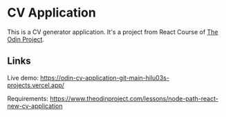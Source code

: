 # CV Application

This is a CV generator application. It's a project from React Course of [The Odin Project](/https://www.theodinproject.com/).

## Links
Live demo: <https://odin-cv-application-git-main-hilu03s-projects.vercel.app/>

Requirements: <https://www.theodinproject.com/lessons/node-path-react-new-cv-application>
